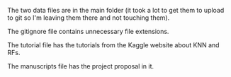 The two data files are in the main folder (it took a lot to get them to upload to git so I'm leaving them there and not touching them).

The gitignore file contains unnecessary file extensions.

The tutorial file has the tutorials from the Kaggle website about KNN and RFs.

The manuscripts file has the project proposal in it.